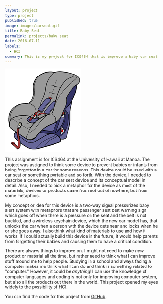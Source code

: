 ```yaml
---
layout: project
type: project
published: true
image: images/carseat.gif
title: Baby Seat
permalink: projects/baby seat
date: 2016-07-11
labels:
  - HCI
summary: This is my project for ICS464 that is improve a baby car seat to prevent babies or infants from being forgotton in a car.
---
```


<div class="ui small rounded images">
  <img class="ui image" src="../images/carseat.gif">
</div>



This assignment is for ICS464 at the University of Hawaii at Manoa.  The project was assigned to think some device to prevent babies or infants from being forgotton in a car for some reasons.  This device could be used with a car seat or something portable and so forth.  With the device, I needed to describe a concept of the car seat device and its conceptual model in detail.  Also, I needed to pick a metaphor for the device as most of the materials, devices or products came from not out of nowhere, but from some metaphors.  

My concept or idea for this device is a two-way signal pressurizes baby alert system with metaphors that are passenger seat belt warning sign which goes off when there is a pressure on the seat and the belt is not buckled, and a wireless keychain device, which the new car model has, that unlocks the car when a person with the device gets near and locks when he or she goes away.  I also think what kind of materials to use and how it works.  If I could actually build this device in the future, it would help parents from forgetting their babies and causing them to have a critical condition.

There are always things to improve on.  I might not need to make *new* product or material all the time, but rather need to think what I can improve stuff around me to help people.  Studying in a school and always facing a computer makes me think what I can do and think is something related to "computer."  However, it could be *anything*!  I can use the knowledge of computer languages and coding is not only for improving computer system, but also all the products out there in the world.  This project opened my eyes widely to the possibility of HCI. 


You can find the code for this project from [GitHub](https://github.com/minakod/ICS/blob/master/ICS464_carseat.doc).
